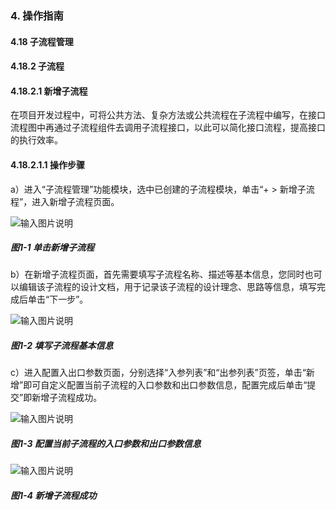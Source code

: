 ### 4. 操作指南

#### 4.18 子流程管理

#### 4.18.2 子流程

#### 4.18.2.1 新增子流程

在项目开发过程中，可将公共方法、复杂方法或公共流程在子流程中编写，在接口流程图中再通过子流程组件去调用子流程接口，以此可以简化接口流程，提高接口的执行效率。

#### 4.18.2.1.1 操作步骤

a）进入“子流程管理”功能模块，选中已创建的子流程模块，单击“+ > 新增子流程”，进入新增子流程页面。

![输入图片说明](../../../../../images/SoFlu%EF%BC%88%E5%90%8E%E7%AB%AF%EF%BC%89%E5%BC%80%E5%8F%91%E5%B9%B3%E5%8F%B0/1.%20%E6%9C%80%E6%96%B0%E7%89%88%E6%9C%AC%20-%20%E6%9B%B4%E6%96%B0%E6%97%A5%E6%9C%9F%20-%202022.10.08/4.%20%E6%93%8D%E4%BD%9C%E6%8C%87%E5%8D%97/18.%20%E5%AD%90%E6%B5%81%E7%A8%8B%E7%AE%A1%E7%90%86/2.%20%E5%AD%90%E6%B5%81%E7%A8%8B/image.png)

##### 图1-1 单击新增子流程

b）在新增子流程页面，首先需要填写子流程名称、描述等基本信息，您同时也可以编辑该子流程的设计文档，用于记录该子流程的设计理念、思路等信息，填写完成后单击“下一步”。

![输入图片说明](../../../../../images/SoFlu%EF%BC%88%E5%90%8E%E7%AB%AF%EF%BC%89%E5%BC%80%E5%8F%91%E5%B9%B3%E5%8F%B0/1.%20%E6%9C%80%E6%96%B0%E7%89%88%E6%9C%AC%20-%20%E6%9B%B4%E6%96%B0%E6%97%A5%E6%9C%9F%20-%202022.10.08/4.%20%E6%93%8D%E4%BD%9C%E6%8C%87%E5%8D%97/18.%20%E5%AD%90%E6%B5%81%E7%A8%8B%E7%AE%A1%E7%90%86/2.%20%E5%AD%90%E6%B5%81%E7%A8%8B/1-2.png)

##### 图1-2 填写子流程基本信息

c）进入配置入出口参数页面，分别选择“入参列表”和“出参列表”页签，单击“新增”即可自定义配置当前子流程的入口参数和出口参数信息，配置完成后单击“提交”即新增子流程成功。

![输入图片说明](../../../../../images/SoFlu%EF%BC%88%E5%90%8E%E7%AB%AF%EF%BC%89%E5%BC%80%E5%8F%91%E5%B9%B3%E5%8F%B0/1.%20%E6%9C%80%E6%96%B0%E7%89%88%E6%9C%AC%20-%20%E6%9B%B4%E6%96%B0%E6%97%A5%E6%9C%9F%20-%202022.10.08/4.%20%E6%93%8D%E4%BD%9C%E6%8C%87%E5%8D%97/18.%20%E5%AD%90%E6%B5%81%E7%A8%8B%E7%AE%A1%E7%90%86/2.%20%E5%AD%90%E6%B5%81%E7%A8%8B/1-3.png)

##### 图1-3 配置当前子流程的入口参数和出口参数信息

![输入图片说明](../../../../../images/SoFlu%EF%BC%88%E5%90%8E%E7%AB%AF%EF%BC%89%E5%BC%80%E5%8F%91%E5%B9%B3%E5%8F%B0/1.%20%E6%9C%80%E6%96%B0%E7%89%88%E6%9C%AC%20-%20%E6%9B%B4%E6%96%B0%E6%97%A5%E6%9C%9F%20-%202022.10.08/4.%20%E6%93%8D%E4%BD%9C%E6%8C%87%E5%8D%97/18.%20%E5%AD%90%E6%B5%81%E7%A8%8B%E7%AE%A1%E7%90%86/2.%20%E5%AD%90%E6%B5%81%E7%A8%8B/1-4.png)

##### 图1-4 新增子流程成功

